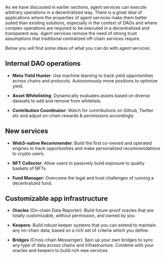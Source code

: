 As we have discussed in earlier sections, agent services can execute arbitrary operations in a decentralized way.
There is a great deal of applications where the properties of agent services make them better suited than existing solutions,
especially in the context of DAOs and where complex operations are required to be executed in a decentralized and transparent way. Agent services remove the need of strong trust assumptions that traditional centralized off-chain services require.

Below you will find some ideas of what you can do with agent services:

## Internal DAO operations
* **Meta Yield Hunter**:
Use machine learning to track yield opportunities across chains and protocols. Autonomously move positions to optimize yield.

* **Asset Whitelisting**:
Dynamically evaluates assets based on diverse datasets to add and remove from whitelists.

* **Contribution Coordinator:**
Watch for contributions on Github, Twitter etc and adjust on-chain rewards & permissions accordingly.

## New services
* **Web3-native Recommender**:
Build the first co-owned and operated engines to track opportunities and make personalized recommendations to crypto users.

* **NFT Collector**:
Allow users to passively build exposure to quality baskets of NFTs.

* **Fund Manager:**
Overcome the legal and trust challenges of running a decentralized fund.

## Customizable app infrastructure
* **Oracles** (On-chain Data Reporter):
Build future-proof oracles that are totally customizable, without permission, and owned by you.

* **Keepers**:
Build robust keeper systems that you can extend to maintain any on-chain data, based on a rich set of criteria which you define.

* **Bridges** (Cross-chain Messenger):
Spin up your own bridges to sync any type of data across chains and infrastructure. Combine with your oracles and keepers to build rich new services.
